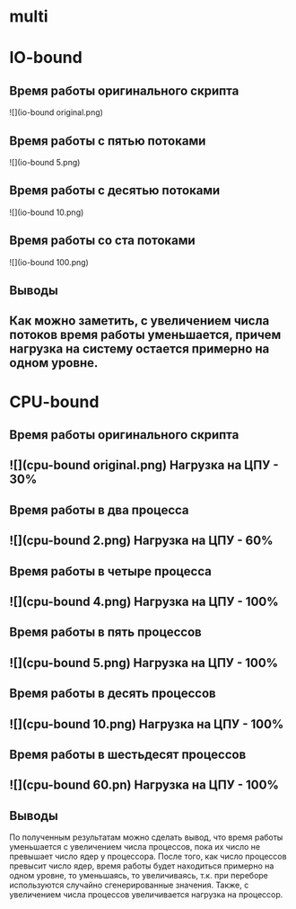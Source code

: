 # multi
# IO-bound
## Время работы оригинального скрипта
![](io-bound original.png)


## Время работы с пятью потоками
![](io-bound 5.png)


## Время работы с десятью потоками
![](io-bound 10.png)


## Время работы со ста потоками
![](io-bound 100.png)


## Выводы
Как можно заметить, с увеличением числа потоков
время работы уменьшается, причем нагрузка на 
систему остается примерно на одном уровне.
----
# CPU-bound


## Время работы оригинального скрипта
![](cpu-bound original.png)
Нагрузка на ЦПУ - 30%
---
## Время работы в два процесса
![](cpu-bound 2.png)
Нагрузка на ЦПУ - 60%
---
## Время работы в четыре процесса
![](cpu-bound 4.png)
Нагрузка на ЦПУ - 100%
---
## Время работы в пять процессов
![](cpu-bound 5.png)
Нагрузка на ЦПУ - 100%
---
## Время работы в десять процессов
![](cpu-bound 10.png)
Нагрузка на ЦПУ - 100%
---
## Время работы в шестьдесят процессов
![](cpu-bound 60.pn)
Нагрузка на ЦПУ - 100%
---
## Выводы
По полученным результатам можно сделать вывод, что время работы 
уменьшается с увеличением числа процессов, пока их число не превышает
число ядер у процессора. После того, как число процессов превысит число
ядер, время работы будет находиться примерно на одном уровне, то уменьшаясь,
то увеличиваясь, т.к. при переборе используются случайно сгенерированные 
значения. Также, с увеличением числа процессов увеличивается нагрузка на
процессор.
